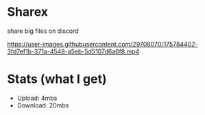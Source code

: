 # Sharex
share big files on discord

https://user-images.githubusercontent.com/29708070/175784402-3fd7ef1b-371a-4548-a5eb-5d5107d6a6f8.mp4

# Stats (what I get)
- Upload: 4mbs
- Download: 20mbs
